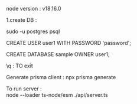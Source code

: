 node version : v18.16.0

1.create DB :

sudo -u postgres psql

CREATE USER user1 WITH PASSWORD 'password';

CREATE DATABASE sample OWNER user1;

\q : TO exit

Generate prisma client : 
npx prisma generate

To run server :  
node --loader ts-node/esm ./api/server.ts